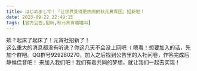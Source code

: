 ```yaml
---
title: はじめまして！「让世界变得更热闹的秋元真宵团」招新啦！
date: 2023-09-22 22:49:15
tags: [官方公告,招新,秋元真宵喵喵叫]
---
```

欸？起床了起床了！元宵社招新了！    
这么重大的消息都没有听说？你这几天不会没上网吧（
嗯看！想要加入的话，先加个群吧。QQ群号929280270，加入之后找到公告里的入社问卷，作答完成后静候佳音吧！
来加入我们吧！我们有着共同的梦想，就让我们一起去实现！